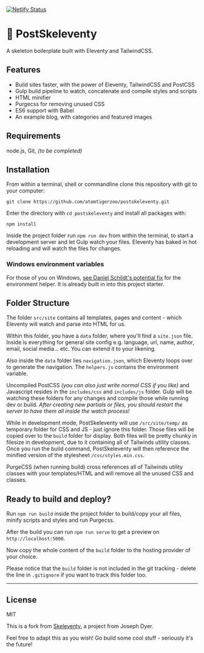 [![Netlify Status](https://api.netlify.com/api/v1/badges/21491f6b-2445-4988-9718-4d1376364530/deploy-status)](https://app.netlify.com/sites/postskeleventy/deploys)

# 🦴 PostSkeleventy

A skeleton boilerplate built with Eleventy and TailwindCSS.

## Features

- Build sites faster, with the power of Eleventy, TailwindCSS and PostCSS
- Gulp build pipeline to watch, concatenate and compile styles and scripts
- HTML minifier
- Purgecss for removing unused CSS
- ES6 support with Babel
- An example blog, with categories and featured images

## Requirements

node.js, Git, _(to be completed)_

## Installation

From within a terminal, shell or commandline clone this repository with git to your computer:

```
git clone https://github.com/atomtigerzoo/postskeleventy.git
```

Enter the directory with `cd postskeleventy` and install all packages with:

```
npm install
```

Inside the project folder run `npm run dev` from within the terminal, to start a development server and let Gulp watch your files. 
Eleventy has baked in hot reloading and will watch the files for changes.

### Windows environment variables

For those of you on Windows, [see Daniel Schildt's potential fix](https://github.com/josephdyer/skeleventy/issues/2#issuecomment-465754702) for the environment helper. It is already built in into this project starter.

## Folder Structure

The folder `src/site` contains all templates, pages and content - which Eleventy will watch and parse into HTML for us.

Within this folder, you have a `data` folder, where you'll find a `site.json` file. Inside is everything for general site config e.g. language, url, name, author, email, social media... etc. You can extend it to your likening.

Also inside the `data` folder lies `navigation.json`, which Eleventy loops over to generate the navigation. The `helpers.js` contains the environment variable.

Uncompiled PostCSS _(you can also just write normal CSS if you like)_ and Javascript resides in the `includes/css` and `includes/js` folder. Gulp will be watching these folders for any changes and compile those while running dev or build. *After creating new partials or files, you should restart the server to have them all inside the watch process!*

While in development mode, PostSkeleventy will use `/src/site/temp/` as temporary folder for CSS and JS - just ignore this folder. Those files will be copied over to the `build` folder for display. Both files will be pretty chunky in filesize in development, due to it containing all of Tailwinds utility classes. Once you run the build command, PostSkeleventy will then reference the minified version of the stylesheet `/css/styles.min.css`.

PurgeCSS (when running build) cross references all of Tailwinds utility classes with your templates/HTML and will remove all the unused CSS and classes.

## Ready to build and deploy?

Run `npm run build` inside the project folder to build/copy your all files, minify scripts and styles and run Purgecss.

After the build you can run `npm run serve` to get a preview on `http://localhost:5000`.

Now copy the whole content of the `build` folder to the hosting provider of your choice.

Please notice that the `build` folder is not included in the git tracking - delete the line in `.gitignore` if you want to track this folder too.

---

## License

MIT

This is a fork from [Skeleventy](https://github.com/josephdyer/skeleventy), a project from Joseph Dyer.

Feel free to adapt this as you wish! Go build some cool stuff - seriously it's the future!
